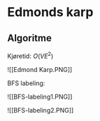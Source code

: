 # Edmonds karp
## Algoritme
Kjøretid: $O(VE^2)$

![[Edmond Karp.PNG]]

BFS labeling:

![[BFS-labeling1.PNG]]

![[BFS-labeling2.PNG]]
